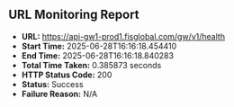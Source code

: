 ## URL Monitoring Report

- **URL:** https://api-gw1-prod1.fisglobal.com/gw/v1/health
- **Start Time:** 2025-06-28T16:16:18.454410
- **End Time:** 2025-06-28T16:16:18.840283
- **Total Time Taken:** 0.385873 seconds
- **HTTP Status Code:** 200
- **Status:** Success
- **Failure Reason:** N/A
